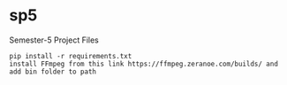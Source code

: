 # sp5

Semester-5 Project Files

    pip install -r requirements.txt
    install FFmpeg from this link https://ffmpeg.zeranoe.com/builds/ and add bin folder to path
